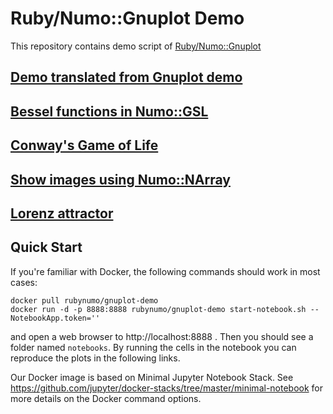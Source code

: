 # Ruby/Numo::Gnuplot Demo

This repository contains demo script of
[Ruby/Numo::Gnuplot](https://github.com/ruby-numo/gnuplot)

## [Demo translated from Gnuplot demo](gnuplot)

## [Bessel functions in Numo::GSL](gsl/bessel)

## [Conway's Game of Life](misc/lifegame)

## [Show images using Numo::NArray](misc/image)

## [Lorenz attractor](misc/lorenz)

## Quick Start
If you're familiar with Docker, the following commands should work in most cases:

```
docker pull rubynumo/gnuplot-demo
docker run -d -p 8888:8888 rubynumo/gnuplot-demo start-notebook.sh --NotebookApp.token=''
```

and open a web browser to http://localhost:8888 . Then you should see a folder named `notebooks`.
By running the cells in the notebook you can reproduce the plots in the following links.

Our Docker image is based on Minimal Jupyter Notebook Stack.
See https://github.com/jupyter/docker-stacks/tree/master/minimal-notebook for more details on the Docker command options.

